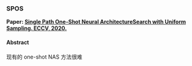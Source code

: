 ### SPOS

**Paper: [Single Path One-Shot Neural ArchitectureSearch with Uniform Sampling. ECCV, 2020.](https://www.ecva.net/papers/eccv_2020/papers_ECCV/html/2593_ECCV_2020_paper.php)**

#### Abstract

现有的 one-shot NAS 方法很难

